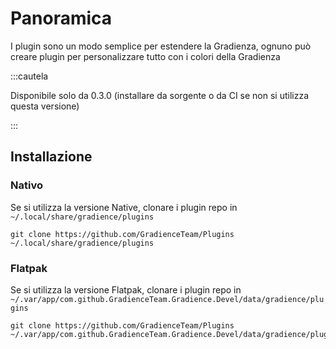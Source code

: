 # Panoramica

I plugin sono un modo semplice per estendere la Gradienza, ognuno può creare plugin per personalizzare tutto con i colori della Gradienza

:::cautela

Disponibile solo da 0.3.0 (installare da sorgente o da CI se non si utilizza questa versione)

:::


## Installazione

### Nativo

Se si utilizza la versione Native, clonare i plugin repo in `~/.local/share/gradience/plugins`

```shell
git clone https://github.com/GradienceTeam/Plugins ~/.local/share/gradience/plugins
```


### Flatpak

Se si utilizza la versione Flatpak, clonare i plugin repo in `~/.var/app/com.github.GradienceTeam.Gradience.Devel/data/gradience/plugins`

```shell
git clone https://github.com/GradienceTeam/Plugins ~/.var/app/com.github.GradienceTeam.Gradience.Devel/data/gradience/plugins
```

